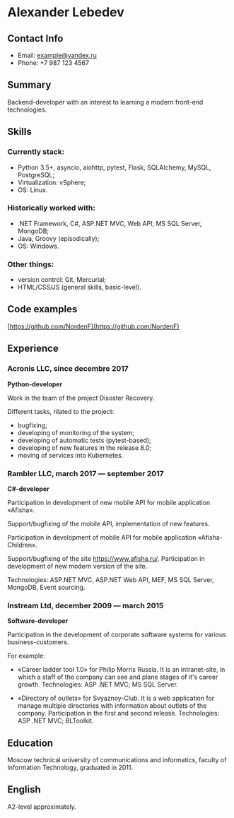 # Alexander Lebedev

## Contact Info
* Email: example@yandex.ru
* Phone: +7 987 123 4567

## Summary

Backend-developer with an interest to learning a modern front-end technologies.

## Skills
### Currently stack:
* Python 3.5+, asyncio, aiohttp, pytest, Flask, SQLAlchemy, MySQL, PostgreSQL;
* Virtualization: vSphere;
* OS: Linux.

### Historically worked with:
* .NET Framework, C#, ASP.NET MVC, Web API, MS SQL Server, MongoDB;
* Java, Groovy (episodically);
* OS: Windows.

### Other things:
* version control: Git, Mercurial;
* HTML/CSS/JS (general skills, basic-level).

## Code examples
[https://github.com/NordenF](https://github.com/NordenF)

## Experience

### Acronis LLC, since decembre 2017
**Python-developer**

Work in the team of the project Disoster Recovery.

Different tasks, rilated to the project: 

* bugfixing;
* developing of monitoring of the system;
* developing of automatic tests (pytest-based);
* developing of new features in the release 8.0;
* moving of services into Kubernetes.

### Rambler LLC, march 2017 — september 2017
**C#-developer**

Participation in development of new mobile API for mobile application «Afisha».

Support/bugfixing of the mobile API, implementation of new features.

Participation in development of mobile API for mobile application «Afisha-Children».

Support/bugfixing of the site https://www.afisha.ru/. Participation in development of new modern version of the site.

Technologies: ASP.NET MVC, ASP.NET Web API, MEF, MS SQL Server, MongoDB, Event sourcing.


### Instream Ltd, december 2009 — march 2015
**Software-developer**

Participation in the development of corporate software systems for various business-customers.

For example:

* «Career ladder tool 1.0» for Philip Morris Russia. It is an intranet-site, in which a staff of the company can see and plane stages of it's career growth. Technologies: ASP .NET MVC; MS SQL Server.

* «Directory of outlets» for Svyaznoy-Club. It is a web application for manage multiple directories with information about outlets of the company. Participation in the first and second release. Technologies: ASP .NET MVC; BLToolkit.

## Education
Moscow technical university of communications and informatics, faculty of Information Technology, graduated in 2011.

## English
A2-level approximately.
